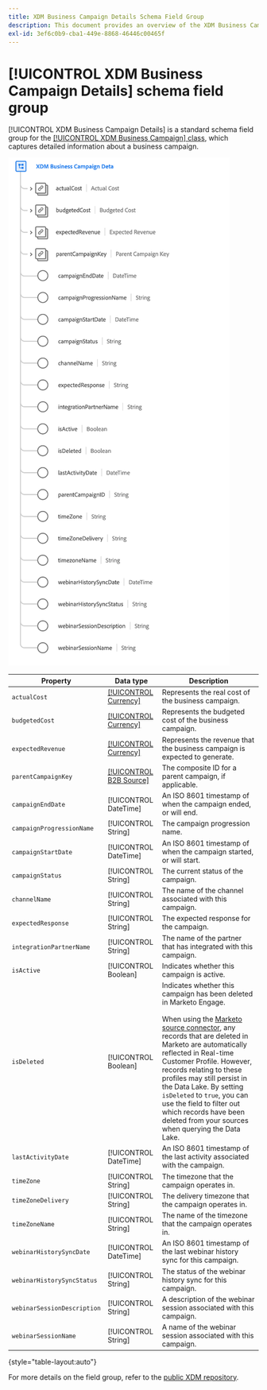 ```yaml
---
title: XDM Business Campaign Details Schema Field Group
description: This document provides an overview of the XDM Business Campaign Details schema field group.
exl-id: 3ef6c0b9-cba1-449e-8868-46446c00465f
---
```

# [!UICONTROL XDM Business Campaign Details] schema field group

[!UICONTROL XDM Business Campaign Details] is a standard schema field group for the [[!UICONTROL XDM Business Campaign] class](../../classes/b2b/business-campaign.md), which captures detailed information about a business campaign.

![The structure of the XDM Business Campaign Details field group as it appears in the UI](../../images/field-groups/b2b/business-campaign-details.png)

| Property | Data type | Description |
| --- | --- | --- |
| `actualCost` | [[!UICONTROL Currency]](../../data-types/currency.md) | Represents the real cost of the business campaign. |
| `budgetedCost` | [[!UICONTROL Currency]](../../data-types/currency.md) | Represents the budgeted cost of the business campaign. |
| `expectedRevenue` | [[!UICONTROL Currency]](../../data-types/currency.md) | Represents the revenue that the business campaign is expected to generate. |
| `parentCampaignKey` | [[!UICONTROL B2B Source]](../../data-types/b2b-source.md) | The composite ID for a parent campaign, if applicable. |
| `campaignEndDate` | [!UICONTROL DateTime] | An ISO 8601 timestamp of when the campaign ended, or will end. |
| `campaignProgressionName` | [!UICONTROL String] | The campaign progression name. |
| `campaignStartDate` | [!UICONTROL DateTime] | An ISO 8601 timestamp of when the campaign started, or will start. |
| `campaignStatus` | [!UICONTROL String] | The current status of the campaign. |
| `channelName` | [!UICONTROL String] | The name of the channel associated with this campaign. |
| `expectedResponse` | [!UICONTROL String] | The expected response for the campaign. |
| `integrationPartnerName` | [!UICONTROL String] | The name of the partner that has integrated with this campaign. |
| `isActive` | [!UICONTROL Boolean] | Indicates whether this campaign is active. |
| `isDeleted` | [!UICONTROL Boolean]  | Indicates whether this campaign has been deleted in Marketo Engage.<br><br>When using the [Marketo source connector](../../../sources/connectors/adobe-applications/marketo/marketo.md), any records that are deleted in Marketo are automatically reflected in Real-time Customer Profile. However, records relating to these profiles may still persist in the Data Lake. By setting `isDeleted` to `true`, you can use the field to filter out which records have been deleted from your sources when querying the Data Lake. |
| `lastActivityDate` | [!UICONTROL DateTime] | An ISO 8601 timestamp of the last activity associated with the campaign. |
| `timeZone` | [!UICONTROL String] | The timezone that the campaign operates in. |
| `timeZoneDelivery` | [!UICONTROL String] | The delivery timezone that the campaign operates in. |
| `timeZoneName` | [!UICONTROL String] | The name of the timezone that the campaign operates in. |
| `webinarHistorySyncDate` | [!UICONTROL DateTime] | An ISO 8601 timestamp of the last webinar history sync for this campaign. |
| `webinarHistorySyncStatus` | [!UICONTROL String] | The status of the webinar history sync for this campaign. |
| `webinarSessionDescription` | [!UICONTROL String] | A description of the webinar session associated with this campaign. |
| `webinarSessionName` | [!UICONTROL String] | A name of the webinar session associated with this campaign. |

{style="table-layout:auto"}

For more details on the field group, refer to the [public XDM repository](https://github.com/adobe/xdm/blob/master/components/fieldgroups/campaign/campaign-details.schema.json).
